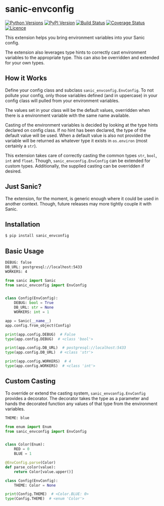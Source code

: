 # sanic-envconfig
[![Python Versions](https://img.shields.io/pypi/pyversions/sanic-envconfig.svg)](https://pypi.python.org/pypi/sanic-envconfig)
[![PyPI Version](https://img.shields.io/pypi/v/sanic-envconfig.svg)](https://pypi.python.org/pypi/sanic-envconfig)
[![Build Status](https://travis-ci.org/jamesstidard/sanic-envconfig.svg?branch=master)](https://travis-ci.org/jamesstidard/sanic-envconfig)
[![Coverage Status](https://coveralls.io/repos/github/jamesstidard/sanic-envconfig/badge.svg)](https://coveralls.io/github/jamesstidard/sanic-envconfig)
[![Licence](http://img.shields.io/:license-mit-blue.svg)](https://github.com/jamesstidard/sanic-envconfig/blob/master/LICENCE.txt)

This extension helps you bring environment variables into your Sanic config.

The extension also leverages type hints to correctly cast environment variables to the appropriate type. This can also be overridden and extended for your own types.

## How it Works
Define your config class and subclass `sanic_envconfig.EnvConfig`. To not pollute your config, only those variables defined (and in uppercase) in your config class will pulled from your environment variables.

The values set in your class will be the default values, overridden when there is a environment variable with the same name available.

Casting of the environment variables is decided by looking at the type hints declared on config class. If no hint has been declared, the type of the default value will be used. When a default value is also not provided the variable will be returned as whatever type it exists in `os.environ` (most certainly a `str`).

This extension takes care of correctly casting the common types `str`, `bool`, `int` and `float`. Though, `sanic_envconfig.EnvConfig` can be extended for custom types. Additionally, the supplied casting can be overridden if desired.

## Just Sanic?
The extension, for the moment, is generic enough where it could be used in another context. Though, future releases may more tightly couple it with Sanic.

## Installation
```bash
$ pip install sanic_envconfig
```

## Basic Usage
```bash
DEBUG: false
DB_URL: postgresql://localhost:5433
WORKERS: 4
```
```python
from sanic import Sanic
from sanic_envconfig import EnvConfig


class Config(EnvConfig):
    DEBUG: bool = True
    DB_URL: str = None
    WORKERS: int = 1

app = Sanic(__name__)
app.config.from_object(Config)

print(app.config.DEBUG)  # False
type(app.config.DEBUG)  # <class 'bool'>

print(app.config.DB_URL)  # postgresql://localhost:5433
type(app.config.DB_URL)  # <class 'str'>

print(app.config.WORKERS)  # 4
type(app.config.WORKERS)  # <class 'int'>
```

## Custom Casting
To override or extend the casting system, `sanic_envconfig.EnvConfig` provides a decorator. The decorator takes the type as a parameter and hands the decorated function any values of that type from the environment variables.
```bash
THEME: blue
```
```python
from enum import Enum
from sanic_envconfig import EnvConfig


class Color(Enum):
    RED = 0
    BLUE = 1

@EnvConfig.parse(Color)
def parse_color(value):
    return Color[value.upper()]

class Config(EnvConfig):
    THEME: Color = None

print(Config.THEME)  # <Color.BLUE: 0>
type(Config.THEME)  # <enum 'Color'>
```
